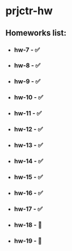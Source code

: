 # prjctr-hw

## Homeworks list:
- ### hw-7 - ✅
- ### hw-8 - ✅
- ### hw-9 - ✅
- ### hw-10 - ✅
- ### hw-11 - ✅
- ### hw-12 - ✅
- ### hw-13 - ✅
- ### hw-14 - ✅
- ### hw-15 - ✅
- ### hw-16 - ✅
- ### hw-17 - ✅
- ### hw-18 - 🚧
- ### hw-19 - 🚧
